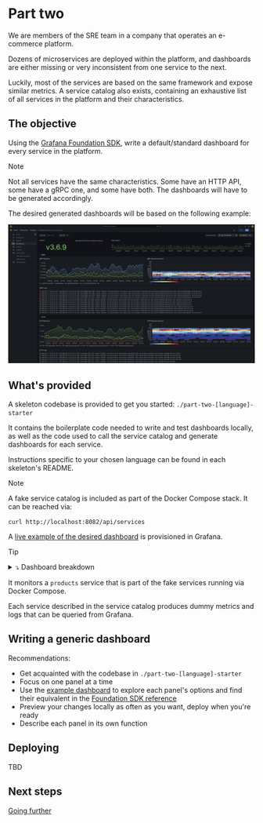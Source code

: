 # Part two

We are members of the SRE team in a company that operates an e-commerce platform.

Dozens of microservices are deployed within the platform, and dashboards are
either missing or very inconsistent from one service to the next.

Luckily, most of the services are based on the same framework and expose similar
metrics.
A service catalog also exists, containing an exhaustive list of all services in
the platform and their characteristics.

## The objective

Using the [Grafana Foundation SDK](https://grafana.github.io/grafana-foundation-sdk/),
write a default/standard dashboard for every service in the platform.

> [!NOTE]
> Not all services have the same characteristics. Some have an HTTP API, some
> have a gRPC one, and some have both.
> The dashboards will have to be generated accordingly.

The desired generated dashboards will be based on the following example:

![sample overview dashboard for the products service](./example-products-service-overview.png)

## What's provided

A skeleton codebase is provided to get you started: `./part-two-[language]-starter`

It contains the boilerplate code needed to write and test dashboards locally,
as well as the code used to call the service catalog and generate dashboards for
each service.

Instructions specific to your chosen language can be found in each skeleton's
README.

> [!NOTE]
> A fake service catalog is included as part of the Docker Compose stack.
> It can be reached via:
> ```shell
> curl http://localhost:8082/api/services
> ```

A [live example of the desired dashboard](
http://localhost:3003/d/example-products-overview/example-products-service-overview)
is provisioned in Grafana.

> [!TIP]
> <details>
> <summary>⤵️ Dashboard breakdown</summary>
> 
>   * `Version` panel
>     * type: `stat`
>     * query: `app_infos{service="[service_name]"}`
>     * height: 4
>     * span: 4
>   * service description panel
>     * type: `text`
>     * height: 4
>     * span: 4
>   * `Logs volume` panel
>     * type: `timeseries`
>     * query: `sum by (level) (count_over_time({service="[service_name]", level=~"$logs_level"} |~ "$logs_filter" [$__auto]))`
>     * height: 4
>     * span: 16
>   * `gRPC` row
>     * `gRPC Requests` panel
>       * type: `timeseries`
>       * query: `rate(grpc_server_handled_total{service="[service_name]"}[$__rate_interval])`
>       * height: 8
>       * span: 12
>     * `gRPC Requests latencies` panel
>       * type: `heatmap`
>       * query: `sum(increase(grpc_server_handling_seconds_bucket{service="[service_name]"}[$__rate_interval])) by (le)`
>       * query format: `heatmap`
>       * height: 8
>       * span: 12
>     * `gRPC Logs` panel
>       * type: `logs`
>       * query: `{service="[service_name]", source="grpc", level=~"$logs_level"} |~ "$logs_filter"`
>       * height: 8
>       * span: 24
>   * `HTTP` row
>     * `HTTP Requests` panel
>       * type: `timeseries`
>       * query: `rate(http_requests_total{service="[service_name]"}[$__rate_interval])`
>       * height: 8
>       * span: 12
>     * `HTTP Requests latencies` panel
>       * type: `heatmap`
>       * query: `sum(increase(http_requests_duration_seconds_bucket{service="[service_name]"}[$__rate_interval])) by (le)`
>       * query format: `heatmap`
>       * height: 8
>       * span: 12
>     * `HTTP Logs` panel
>       * type: `logs`
>       * query: `{service="[service_name]", source="http", level=~"$logs_level"} |~ "$logs_filter"`
>       * height: 8
>       * span: 24
> </details>

It monitors a `products` service that is part of the fake services running via
Docker Compose.

Each service described in the service catalog produces dummy metrics and logs
that can be queried from Grafana.

## Writing a generic dashboard

Recommendations:

* Get acquainted with the codebase in `./part-two-[language]-starter`
* Focus on one panel at a time
* Use the [example dashboard](http://localhost:3003/d/example-products-overview/example-products-service-overview)
  to explore each panel's options and find their equivalent in the [Foundation 
  SDK reference](https://grafana.github.io/grafana-foundation-sdk/v11.4.x+cog-v0.0.x/go/Reference/)
* Preview your changes locally as often as you want, deploy when you're ready
* Describe each panel in its own function

## Deploying

TBD

## Next steps

[Going further](./going-further.md)
